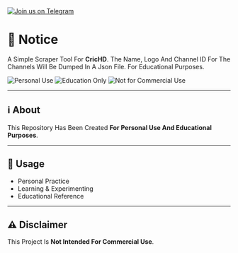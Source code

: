 <a href="https://t.me/Incognito_Brothers" target="_blank" rel="noopener">
  <img src="https://img.shields.io/badge/Telegram-Join-green?logo=telegram&style=for-the-badge" alt="Join us on Telegram">
</a>



# 📂 Notice 
A Simple Scraper Tool For **CricHD**. The Name, Logo And Channel ID For The Channels Will Be Dumped In A Json File. For Educational Purposes.

![Personal Use](https://img.shields.io/badge/Personal-Use-blue)
![Education Only](https://img.shields.io/badge/Education-Only-green)
![Not for Commercial Use](https://img.shields.io/badge/Not%20for-Commercial%20Use-red)

---

## ℹ️ About
This Repository Has Been Created **For Personal Use And Educational Purposes**.

---

## 🚀 Usage
- Personal Practice  
- Learning & Experimenting  
- Educational Reference  

---

## ⚠️ Disclaimer
This Project Is **Not Intended For Commercial Use**.
